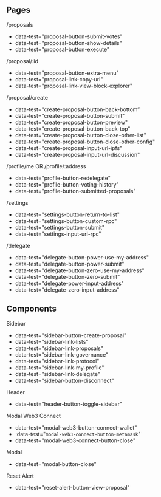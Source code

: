 ## Pages

/proposals 
  - data-test="proposal-button-submit-votes"
  - data-test="proposal-button-show-details"
  - data-test="proposal-button-execute"

/proposal/:id
  - data-test="proposal-button-extra-menu"
  - data-test="proposal-link-copy-url"
  - data-test="proposal-link-view-block-explorer"

/proposal/create 
  - data-test="create-proposal-button-back-bottom”
  - data-test="create-proposal-button-submit"
  - data-test="create-proposal-button-preview"
  - data-test="create-proposal-button-back-top"
  - data-test="create-proposal-button-close-other-list"
  - data-test="create-proposal-button-close-other-config"
  - data-test="create-proposal-input-url-ipfs"
  - data-test="create-proposal-input-url-discussion"



/profile/me OR /profile/:address
  - data-test="profile-button-redelegate"
  - data-test="profile-button-voting-history"
  - data-test="profile-button-submitted-proposals"

/settings
  - data-test="settings-button-return-to-list"
  - data-test="settings-button-custom-rpc"
  - data-test="settings-button-submit"
  - data-test="settings-input-url-rpc"


/delegate
  - data-test="delegate-button-power-use-my-address"
  - data-test="delegate-button-power-submit"
  - data-test="delegate-button-zero-use-my-address"
  - data-test="delegate-button-zero-submit"
  - data-test="delegate-power-input-address"
  - data-test="delegate-zero-input-address"




## Components

Sidebar    
  - data-test="sidebar-button-create-proposal"
  - data-test="sidebar-link-lists"
  - data-test="sidebar-link-proposals"
  - data-test="sidebar-link-governance"
  - data-test="sidebar-link-protocol"
  - data-test="sidebar-link-my-profile"
  - data-test="sidebar-link-delegate"
  - data-test="sidebar-button-disconnect"

Header
  - data-test="header-button-toggle-sidebar"

Modal Web3 Connect
  - data-test="modal-web3-button-connect-wallet"
  - :data-test="`modal-web3-connect-button-metamask`"
  - data-test="modal-web3-connect-button-close"

Modal 
  - data-test="modal-button-close"

Reset Alert
  - data-test="reset-alert-button-view-proposal"

